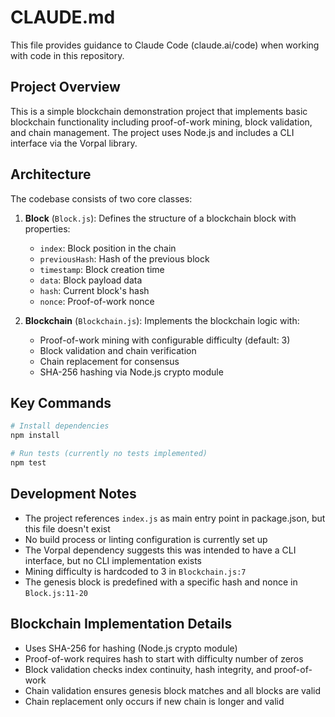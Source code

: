 # CLAUDE.md

This file provides guidance to Claude Code (claude.ai/code) when working with code in this repository.

## Project Overview

This is a simple blockchain demonstration project that implements basic blockchain functionality including proof-of-work mining, block validation, and chain management. The project uses Node.js and includes a CLI interface via the Vorpal library.

## Architecture

The codebase consists of two core classes:

1. **Block** (`Block.js`): Defines the structure of a blockchain block with properties:
   - `index`: Block position in the chain
   - `previousHash`: Hash of the previous block
   - `timestamp`: Block creation time
   - `data`: Block payload data
   - `hash`: Current block's hash
   - `nonce`: Proof-of-work nonce

2. **Blockchain** (`Blockchain.js`): Implements the blockchain logic with:
   - Proof-of-work mining with configurable difficulty (default: 3)
   - Block validation and chain verification
   - Chain replacement for consensus
   - SHA-256 hashing via Node.js crypto module

## Key Commands

```bash
# Install dependencies
npm install

# Run tests (currently no tests implemented)
npm test
```

## Development Notes

- The project references `index.js` as main entry point in package.json, but this file doesn't exist
- No build process or linting configuration is currently set up
- The Vorpal dependency suggests this was intended to have a CLI interface, but no CLI implementation exists
- Mining difficulty is hardcoded to 3 in `Blockchain.js:7`
- The genesis block is predefined with a specific hash and nonce in `Block.js:11-20`

## Blockchain Implementation Details

- Uses SHA-256 for hashing (Node.js crypto module)
- Proof-of-work requires hash to start with difficulty number of zeros
- Block validation checks index continuity, hash integrity, and proof-of-work
- Chain validation ensures genesis block matches and all blocks are valid
- Chain replacement only occurs if new chain is longer and valid